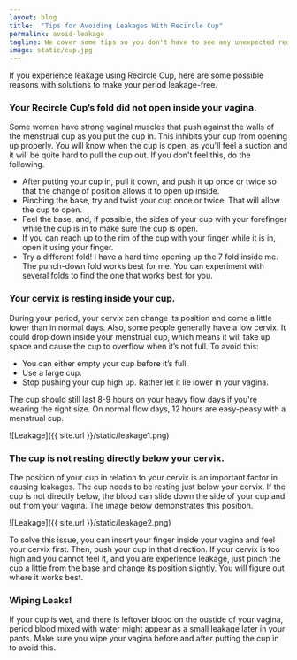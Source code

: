 ```yaml
---
layout: blog
title:  "Tips for Avoiding Leakages With Recircle Cup"
permalink: avoid-leakage
tagline: We cover some tips so you don't have to see any unexpected red!
image: static/cup.jpg
---
```


If you experience leakage using Recircle Cup, here are some possible reasons with solutions to make your period leakage-free.

### Your Recircle Cup’s fold did not open inside your vagina.

Some women have strong vaginal muscles that push against the walls of the menstrual cup as you put the cup in. This inhibits your cup from opening up properly. You will know when the cup is open, as you'll feel a suction and it will be quite hard to pull the cup out. If you don't feel this, do the following.

* After putting your cup in, pull it down, and push it up once or twice so that the change of position allows it to open up inside.
* Pinching the base, try and twist your cup once or twice. That will allow the cup to open.
* Feel the base, and, if possible, the sides of your cup with your forefinger while the cup is in to make sure the cup is open.
* If you can reach up to the rim of the cup with your finger while it is in, open it using your finger.
* Try a different fold! I have a hard time opening up the 7 fold inside me. The punch-down fold works best for me. You can experiment with several folds to find the one that works best for you.

### Your cervix is resting inside your cup.

During your period, your cervix can change its position and come a little lower than in normal days. Also, some people generally have a low cervix. It could drop down inside your menstrual cup, which means it will take up space and cause the cup to overflow when it’s not full. To avoid this:

* You can either empty your cup before it’s full.
* Use a large cup.
* Stop pushing your cup high up. Rather let it lie lower in your vagina.

The cup should still last 8-9 hours on your heavy flow days if you're wearing the right size. On normal flow days, 12 hours are easy-peasy with a menstrual cup.

![Leakage]({{ site.url }}/static/leakage1.png)

### The cup is not resting directly below your cervix.

The position of your cup in relation to your cervix is an important factor in causing leakages. The cup needs to be resting just below your cervix. If the cup is not directly below, the blood can slide down the side of your cup and out from your vagina. The image below demonstrates this position.

![Leakage]({{ site.url }}/static/leakage2.png)

To solve this issue, you can insert your finger inside your vagina and feel your cervix first. Then, push your cup in that direction. If your cervix is too high and you cannot feel it, and you are experience leakage, just pinch the cup a little from the base and change its position slightly. You will figure out where it works best.


### Wiping Leaks!

If your cup is wet, and there is leftover blood on the oustide of your vagina, period blood mixed with water might appear as a small leakage later in your pants. Make sure you wipe your vagina before and after putting the cup in to avoid this.

